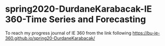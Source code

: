 # spring2020-DurdaneKarabacak-IE 360-Time Series and Forecasting
To reach my progress journal of IE 360 from the link following https://bu-ie-360.github.io/spring20-DurdaneKarabacak/ 

